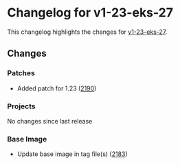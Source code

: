 # Changelog for v1-23-eks-27

This changelog highlights the changes for [v1-23-eks-27](https://github.com/aws/eks-distro/tree/v1-23-eks-27).

## Changes

### Patches
* Added patch for 1.23 ([2190](https://github.com/aws/eks-distro/pull/2190))

### Projects
No changes since last release

### Base Image
* Update base image in tag file(s) ([2183](https://github.com/aws/eks-distro/pull/2183))

